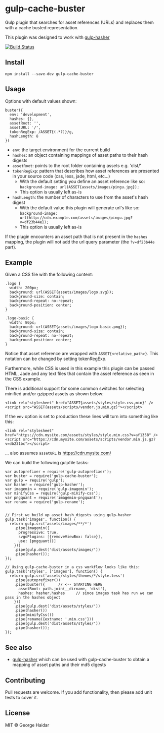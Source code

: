gulp-cache-buster
=================

Gulp plugin that searches for asset references (URLs) and replaces them
with a cache busted representation.

This plugin was designed to work with [gulp-hasher][1]

[![Build Status](https://travis-ci.org/disintegrator/gulp-cache-buster.svg)](https://travis-ci.org/disintegrator/gulp-cache-buster)

## Install

    npm install --save-dev gulp-cache-buster

## Usage

Options with default values shown:

    buster({
      env: 'development',
      hashes: {},
      assetRoot: '',
      assetURL: '/',
      tokenRegExp: /ASSET{(.*?)}/g,
      hashLength: 8
    })

- `env`: the target environment for the current build
- `hashes`: an object containing mappings of asset paths to their hash digests
- `assetRoot`: points to the root folder containing assets e.g. 'dist/'
- `tokenRegExp`: pattern that describes how asset references are presented in your source code (css, less, jade, html, etc...)
    - With the default setting you define an asset reference like so: `background-image: url(ASSET{assets/images/pingu.jpg});`
    - This option is usually left as-is
- `hashLength`: the number of characters to use from the asset's hash digest
    - With the default value this plugin will generate url's like so: `background-image: url(http://cdn.example.com/assets/images/pingu.jpg?v=df23b44e});`
    - This option is usually left as-is

If the plugin encounters an asset path that is not present in the `hashes`
mapping, the plugin will not add the url query parameter
(the `?v=df23b44e` part).

## Example

Given a CSS file with the following content:

    .logo {
      width: 200px;
      background: url(ASSET{assets/images/logo.svg});
      background-size: contain;
      background-repeat: no-repeat;
      background-position: center;
    }

    .logo-basic {
      width: 80px;
      background: url(ASSET{assets/images/logo-basic.png});
      background-size: contain;
      background-repeat: no-repeat;
      background-position: center;
    }

Notice that asset reference are wrapped with `ASSET{<relative_path>}`. This
notation can be changed by setting tokenRegExp.

Furthermore, while CSS is used in this example this plugin can be passed
HTML, Jade and any text files that contain the asset reference as seen in the
CSS example.

There is additional support for some common switches for selecting minified
and/or gzipped assets as shown below:

    <link rel="stylesheet" href="ASSET{assets/styles/style.css,min}" />
    <script src="ASSET{assets/scripts/vendor.js,min,gz}"></script>

If the `env` option is set to production these lines will turn into something like this:

    <link rel="stylesheet" href="https://cdn.mysite.com/assets/styles/style.min.css?v=af1358" />
    <script src="https://cdn.mysite.com/assets/scripts/vendor.min.js.gz?v=db231bc"></script>

... also assumes `assetURL` is https://cdn.mysite.com/


We can build the following gulpfile tasks:

    var autoprefixer = require('gulp-autoprefixer');
    var buster = require('gulp-cache-buster');
    var gulp = require('gulp');
    var hasher = require('gulp-hasher');
    var imagemin = require('gulp-imagemin');
    var minifyCss = require('gulp-minify-css');
    var pngquant = require('imagemin-pngquant');
    var rename = require('gulp-rename');


    // First we build up asset hash digests using gulp-hasher
    gulp.task('images', function() {
      return gulp.src('assets/images/**/*')
        .pipe(imagemin({
          progressive: true,
          svgoPlugins: [{removeViewBox: false}],
          use: [pngquant()]
        }))
        .pipe(gulp.dest('dist/assets/images/'))
        .pipe(hasher());
    });

    // Using gulp-cache-buster in a css workflow looks like this:
    gulp.task('styles', ['images'], function() {
      return gulp.src('assets/styles/themes/*/style.less')
        .pipe(autoprefixer())
        .pipe(buster({      // <-- STARTING HERE
          assetRoot: path.join(__dirname, 'dist'),
          hashes: hasher.hashes     // since images task has run we can pass in the hashes object
        }))
        .pipe(gulp.dest('dist/assets/styles/'))
        .pipe(hasher())
        .pipe(minifyCss())
        .pipe(rename({extname: '.min.css'}))
        .pipe(gulp.dest('dist/assets/styles/'))
        .pipe(hasher());
    });

## See also

- [gulp-hasher][1] which can be used with gulp-cache-buster to obtain a mapping
of asset paths and their md5 digests

[1]: https://github.com/disintegrator/gulp-hasher

## Contributing

Pull requests are welcome. If you add functionality, then please add unit tests to cover it.

## License

MIT © George Haidar

